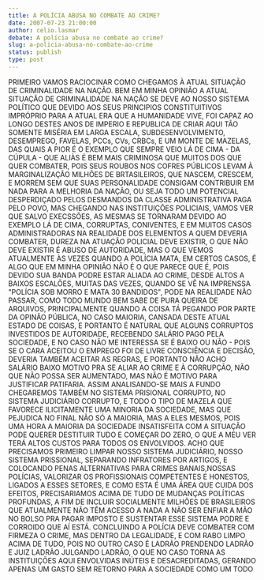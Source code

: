 ```yaml
---
title: A POLÍCIA ABUSA NO COMBATE AO CRIME?
date: 2007-07-23 21:00:00
author: celio.lasmar
debate: A polícia abusa no combate ao crime?
slug: a-policia-abusa-no-combate-ao-crime
status: publish 
type: post
---
```


PRIMEIRO VAMOS RACIOCINAR COMO CHEGAMOS À ATUAL SITUAÇÃO DE CRIMINALIDADE NA NAÇÃO. BEM EM MINHA OPINIÃO A ATUAL SITUAÇÃO DE CRIMINALIDADE NA NAÇÃO SE DEVE AO NOSSO SISTEMA POLÍTICO QUE DEVIDO AOS SEUS PRINCIPIOS CONSTITUITIVOS IMPRÓPRIO PARA A ATUAL ERA QUE A HUMANIDADE VIVE, FOI CAPAZ AO LONGO DESTES ANOS DE IMPERIO E REPUBLICA DE CRIAR AQUI TÃO SOMENTE MISÉRIA EM LARGA ESCALA, SUBDESENVOLVIMENTO, DESEMPREGO, FAVELAS, PCCs, CVs, CRBCs, E UM MONTE DE MAZELAS, DAS QUAIS A PIOR É O EXEMPLO QUE SEMPRE VEIO LÁ DE CIMA - DA CÚPULA - QUE ALIÀS É BEM MAIS CRIMINOSA QUE MUITOS DOS QUE QUER COMBATER, POIS SEUS ROUBOS NOS COFRES PÚBLICOS LEVAM À MARGINALIZAÇÃO MILHÕES DE BRTASILEIROS, QUE NASCEM, CRESCEM, E MORREM SEM QUE SUAS PERSONALIDADE CONSIGAM CONTRIBUIR EM NADA PARA A MELHORIA DA NAÇÃO, OU SEJA TODO UM POTENCIAL DESPERDIÇADO PELOS DESMANDOS DA CLASSE ADMINISTRATIVA PAGA PELO POVO, MAS CHEGANDO NAS INSTITUIÇÕES POLICIAIS, VAMOS VER QUE SALVO EXECSSÕES, AS MESMAS SE TORNARAM DEVIDO AO EXEMPLO LÁ DE CIMA, CORRUPTAS, CONIVENTES, E EM MUITOS CASOS ADMINISTRADORAS NA REALIDADE DOS ELEMENTOS A QUEM DEVERIA COMBATER, DUREZA NA ATUAÇÃO POLICIAL DEVE EXISTIR, O QUE NÃO DEVE EXISTIR É ABUSO DE AUTORIDADE, MAS O QUE VEMOS ATUALMENTE ÀS VEZES QUANDO A POLÍCIA MATA, EM CERTOS CASOS, É ALGO QUE EM MINHA OPINIÃO NÃO É O QUE PARECE QUE É, POIS DEVIDO SUA BANDA PODRE ESTAR ALIADA AO CRIME, DESDE ALTOS A BAIXOS ESCALÕES, MUITAS DAS VEZES, QUANDO SE VÊ NA IMPRENSSA "POLÍCIA SOB MORRO E MATA 30 BANDIDOS", PODE NA REALIDADE NÃO PASSAR, COMO TODO MUNDO BEM SABE DE PURA QUEIRA DE ARQUIVOS, PRINCIPALMENTE QUANDO A COISA TÁ PEGANDO POR PARTE DA OPINÃO PÚBLICA, NO CASO MAIORIA, CANSADA DESTE ATUAL ESTADO DE COISAS, E PORTANTO É NATURAL QUE ALGUNS CORRUPTOS INVESTIDOS DE AUTORIDADE, RECEBENDO SALÁRIO PAGO PELA SOCIEDADE, E NO CASO NÃO ME INTERESSA SE É BAIXO OU NÃO - POIS SE O CARA ACEITOU O EMPREGO FOI DE LIVRE CONSCIÊNCIA E DECISÃO, DEVERIA TAMBÉM ACEITAR AS REGRAS, E PORTANTO NÃO ACHO SALÁRIO BAIXO MOTIVO PRA SE ALIAR AO CRIME E À CORRUPÇÃO, NÃO QUE NÃO POSSA SER AUMENTADO, MAS NÃO É MOTIVO PARA JUSTIFICAR PATIFARIA. ASSIM ANALISANDO-SE MAIS A FUNDO CHEGAREMOS TAMBÉM NO SISTEMA PRISIONAL CORRUPTO, NO SISTEMA JUDICIÁRIO CORRUPTO, E TODO O TIPO DE MAZELA QUE FAVORECE ILICITAMENTE UMA MINORIA DA SOCIEDADE, MAS QUE PEJUDICA NO FINAL NÃO SÓ A MAIORIA, MAS A ELES MESMOS, POIS UMA HORA A MAIORIA DA SOCIEDADE INSATISFEITA COM A SITUAÇÃO PODE QUERER DESTITUIR TUDO E COMEÇAR DO ZERO, O QUE A MEU VER TERÁ ALTOS CUSTOS PARA TODOS OS ENVOLVIDOS. ACHO QUE PRECISAMOS PRIMEIRO LIMPAR NOSSO SISTEMA JUDICIÁRIO, NOSSO SISTEMA PRISSIONAL, SEPARANDO INFRATORES POR ARTIGOS, E COLOCANDO PENAS ALTERNATIVAS PARA CRIMES BANAIS,NOSSAS POLÍCIAS, VALORIZAR OS PROFISSIONAIS COMPETENTES E HONESTOS, LIGADOS A ESSES SETORES, E COMO ESTA É UMA ÁREA QUE CUIDA DOS EFEITOS, PRECISARIAMOS ACIMA DE TUDO DE MUDANÇAS POLÍTICAS PROFUNDAS, A FIM DE INCLUIR SOCIALMENTE MILHÕES DE BRASILEIROS QUE ATUALMENTE NÃO TÊM ACESSO A NADA A NÃO SER ENFIAR A MÃO NO BOLSO PRA PAGAR IMPOSTO E SUSTENTAR ESSE SISTEMA PODRE E CORROIDO QUE AÍ ESTÁ. CONCLUINDO A POLÍCIA DEVE COMBATER COM FIRMEZA O CRIME, MAS DENTRO DA LEGALIDADE, E COM RABO LIMPO ACIMA DE TUDO, POIS NO OUTRO CASO É LADRÃO PRENDENDO LADRÃO E JUIZ LADRÃO JULGANDO LADRÃO, O QUE NO CASO TORNA AS INSTITUIÇÕES AQUI ENVOLVIDAS INÚTEIS E DESACREDITADAS, GERANDO APENAS UM GASTO SEM RETORNO PARA A SOCIEDADE COMO UM TODO
